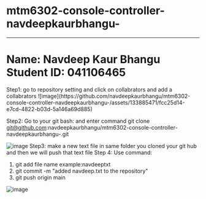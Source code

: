 # mtm6302-console-controller-navdeepkaurbhangu-
<hr><h1> Name: Navdeep Kaur Bhangu<br>
  Student ID: 041106465
</h1>
Step1: go to repository setting and click on collabrators and add a collabrators
![image](https://github.com/navdeepkaurbhangu/mtm6302-console-controller-navdeepkaurbhangu-/assets/133885471/fcc25d14-e7cd-4822-b03d-5a146a69d885)

Step2: Go to your git bash: and enter command git clone
git@github.com:navdeepkaurbhangu/mtm6302-console-controller-navdeepkaurbhangu-.git

![image](https://github.com/navdeepkaurbhangu/mtm6302-console-controller-navdeepkaurbhangu-/assets/133885471/a0bed7b7-604f-421f-a9d5-7c11292afbc4)
Step3: make a new text file in same folder you cloned your git hub and then we will push that text file
Step 4: Use command:
1. git add file name example:navdeeptxt
2. git commit -m "added navdeep.txt to the repository"
3. git push origin main


![image](https://github.com/navdeepkaurbhangu/mtm6302-console-controller-navdeepkaurbhangu/assets/133885471/71a6c0a1-fc6d-4f20-a2b4-222949691131)
